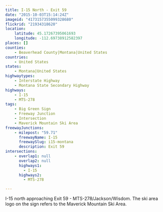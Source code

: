 ```yaml
---
title: I-15 North - Exit 59
date: "2015-10-03T15:14:24Z"
imageid: "4173157355099328680"
flickrid: "21934318620"
location:
    latitude: 45.17267395061693
    longitude: -112.69738912582397
places: []
counties:
    - Beaverhead County|Montana|United States
countries:
    - United States
states:
    - Montana|United States
highwaytypes:
    - Interstate Highway
    - Montana State Secondary Highway
highways:
    - I-15
    - MTS-278
tags:
    - Big Green Sign
    - Freeway Junction
    - Intersection
    - Maverick Mountain Ski Area
freewayJunctions:
    - milepost: "59.71"
      freewayName: I-15
      freewaySlug: i15-montana
      description: Exit 59
intersections:
    - overlap1: null
      overlap2: null
      highways1:
        - I-15
      highways2:
        - MTS-278

---
```

I-15 north approaching Exit 59 - MTS-278/Jackson/Wisdom.  The ski area logo on the sign refers to the Maverick Mountain Ski Area.